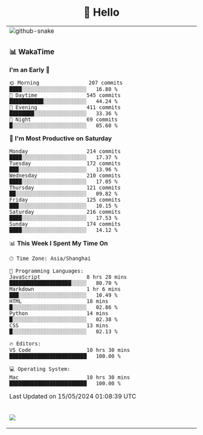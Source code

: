<div align="center">

# 🙋 Hello

<table>

  <tr>
  <td>
    <img
  alt="github-snake"
  src="profile-snake-contrib/github-user-contribution.svg"
/>
  </td>
</tr>

<tr><td>

### 📊 WakaTime

<!--START_SECTION:waka-->
**I'm an Early 🐤** 

```text
🌞 Morning                207 commits         ████░░░░░░░░░░░░░░░░░░░░░   16.80 % 
🌆 Daytime                545 commits         ███████████░░░░░░░░░░░░░░   44.24 % 
🌃 Evening                411 commits         ████████░░░░░░░░░░░░░░░░░   33.36 % 
🌙 Night                  69 commits          █░░░░░░░░░░░░░░░░░░░░░░░░   05.60 % 
```
📅 **I'm Most Productive on Saturday** 

```text
Monday                   214 commits         ████░░░░░░░░░░░░░░░░░░░░░   17.37 % 
Tuesday                  172 commits         ███░░░░░░░░░░░░░░░░░░░░░░   13.96 % 
Wednesday                210 commits         ████░░░░░░░░░░░░░░░░░░░░░   17.05 % 
Thursday                 121 commits         ██░░░░░░░░░░░░░░░░░░░░░░░   09.82 % 
Friday                   125 commits         ███░░░░░░░░░░░░░░░░░░░░░░   10.15 % 
Saturday                 216 commits         ████░░░░░░░░░░░░░░░░░░░░░   17.53 % 
Sunday                   174 commits         ████░░░░░░░░░░░░░░░░░░░░░   14.12 % 
```


📊 **This Week I Spent My Time On** 

```text
🕑︎ Time Zone: Asia/Shanghai

💬 Programming Languages: 
JavaScript               8 hrs 28 mins       ████████████████████░░░░░   80.70 % 
Markdown                 1 hr 6 mins         ███░░░░░░░░░░░░░░░░░░░░░░   10.49 % 
HTML                     18 mins             █░░░░░░░░░░░░░░░░░░░░░░░░   02.86 % 
Python                   14 mins             █░░░░░░░░░░░░░░░░░░░░░░░░   02.38 % 
CSS                      13 mins             █░░░░░░░░░░░░░░░░░░░░░░░░   02.13 % 

🔥 Editors: 
VS Code                  10 hrs 30 mins      █████████████████████████   100.00 % 

💻 Operating System: 
Mac                      10 hrs 30 mins      █████████████████████████   100.00 % 
```


 Last Updated on 15/05/2024 01:08:39 UTC
<!--END_SECTION:waka-->

</td></tr>
<td>
  <!-- programming tool icon 编程工具图标 -->

<img src="https://skillicons.dev/icons?i=sass,ts,jest,express,nuxt,firebase,gatsby,js,vue,react,redux,docker,discord,mongodb,stackoverflow,idea,git,vscode,github,gitlab,figma,vite,svg,next,gulp,webpack,bootstrap,jquery,swift,prisma" /><br>

  </td>
</table>
